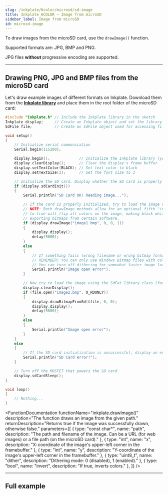 ```yaml
---
slug: /inkplate/6color/microsd/sd-image
title: Inkplate 6COLOR – Image from microSD
sidebar_label: Image from microSD
id: microsd-image
---
```


To draw images from the microSD card, use the `drawImage()` function.

<InfoBox>Supported formats are: JPG, BMP and PNG.</InfoBox>

<WarningBox>JPG files **without** progressive encoding are supported.</WarningBox>

---

## Drawing PNG, JPG and BMP files from the microSD card

Let's draw example images of different formats on Inkplate. Download them from the [**Inkplate library**](https://github.com/SolderedElectronics/Inkplate-Arduino-library/tree/master/examples/Inkplate6COLOR/Advanced/SD/Inkplate6COLOR_SD_Pictures) and place them in the root folder of the microSD card:

```cpp
#include "Inkplate.h" // Include the Inkplate library in the sketch
Inkplate display;     // Create an Inkplate object and set the library to 3-bit mode
SdFile file;          // Create an SdFile object used for accessing files on the SD card

void setup()
{
    // Initialize serial communication
    Serial.begin(115200);

    display.begin();             // Initialize the Inkplate library (you should call this function only once)
    display.clearDisplay();      // Clear the display's frame buffer
    display.setTextColor(BLACK); // Set text color to black
    display.setTextSize(3);      // Set the font size to 3

    // Initialize the SD card. Display whether the SD card is properly initialized or not.
    if (display.sdCardInit())
    {
        Serial.println("SD Card OK! Reading image...");

        // If the card is properly initialized, try to load the image and display it on the e-paper at position X=0, Y=0
        // NOTE: Both drawImage methods allow for an optional fifth "invert" parameter. Setting this parameter
        // to true will flip all colors on the image, making black white and white black. This may be necessary when
        // exporting bitmaps from certain software.
        if (display.drawImage("image1.bmp", 0, 0, 1))
        {
            display.display();
            delay(5000);
        }
        else
        {
            // If something fails (wrong filename or wrong bitmap format), write an error message on the Serial Monitor.
            // REMEMBER! You can only use Windows Bitmap files with color depths of 1, 4, 8 or 24 bits with no compression!
            // You can turn off dithering for somewhat faster image load by changing the last 1 to 0, or removing the '1' argument completely.
            Serial.println("Image open error");
        }

        // Now try to load the image using the SdFat library class (for more advanced users) and display the image on the e-paper.
        display.clearDisplay();
        if (file.open("image2.bmp", O_RDONLY))
        {
            display.drawBitmapFromSd(&file, 0, 0);
            display.display();
            delay(5000);
        }
        else
        {
            Serial.println("Image open error");
        }
    }
    else
    {
        // If the SD card initialization is unsuccessful, display an error on the screen
        Serial.println("SD Card error!");
    }

    // Turn off the MOSFET that powers the SD card
    display.sdCardSleep();
}

void loop()
{
    // Nothing...
}
```

<CenteredImage src="/img/6color/image1.png" alt="Expected output on Inkplate display" caption="Example image 1" width="1000px" />

<CenteredImage src="/img/6color/image2.png" alt="Expected output on Inkplate display" caption="Example image 2" width="1000px" />

<FunctionDocumentation
    functionName="inkplate.drawImage()"
    description="The function draws an image from the given path."
    returnDescription="Returns true if the image was successfully drawn, otherwise false."
    parameters={[
    { type: "const char*", name: "path", description: "The path and filename of the image. Can be a URL (for web images) or a file path (on the microSD card)." },
    { type: "int", name: "x", description: "X-coordinate of the image's upper-left corner in the framebuffer." },
    { type: "int", name: "y", description: "Y-coordinate of the image's upper-left corner in the framebuffer." },
    { type: "uint8_t", name: "dither", description: "Dithering mode: 0 (disabled), 1 (enabled)." },
    { type: "bool", name: "invert", description: "If true, inverts colors." },
    ]}
/>

---

## Full example

<QuickLink 
  title="Inkplate10_SD_Pictures.ino" 
  description="This example shows you how to read .bmp and .jpeg files (pictures) from the SD card and display them on the e-paper display."
  url="https://github.com/SolderedElectronics/Inkplate-Arduino-library/blob/7694c2963e95560dfc71d0b26bd8bf1960e08b6e/examples/Inkplate10/Advanced/SD/Inkplate10_SD_Pictures/Inkplate10_SD_Pictures.ino" 
/>